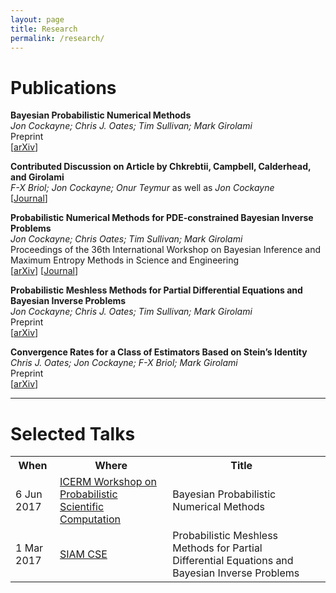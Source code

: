 ```yaml
---
layout: page
title: Research
permalink: /research/
---
```


# Publications


**Bayesian Probabilistic Numerical Methods**  
*Jon Cockayne; Chris J. Oates; Tim Sullivan; Mark Girolami*  
Preprint  
\[[arXiv](http://arxiv.org/abs/1702.03673)\]

**Contributed Discussion on Article by Chkrebtii, Campbell, Calderhead, and Girolami**  
*F-X Briol; Jon Cockayne; Onur Teymur* as well as *Jon Cockayne*  
\[[Journal](https://projecteuclid.org/euclid.ba/1480474950)\]

**Probabilistic Numerical Methods for PDE-constrained Bayesian Inverse Problems**  
*Jon Cockayne; Chris Oates; Tim Sullivan; Mark Girolami*  
Proceedings of the 36th International Workshop on Bayesian Inference and Maximum Entropy Methods in Science and Engineering  
\[[arXiv](https://arxiv.org/abs/1701.04006)\] \[[Journal](http://aip.scitation.org/toc/apc/1853/1)\]

**Probabilistic Meshless Methods for Partial Differential Equations and Bayesian Inverse Problems**  
*Jon Cockayne; Chris J. Oates; Tim Sullivan; Mark Girolami*  
Preprint  
\[[arXiv](http://arxiv.org/abs/1605.07811)\]

**Convergence Rates for a Class of Estimators Based on Stein’s Identity**  
*Chris J. Oates; Jon Cockayne; F-X Briol; Mark Girolami*  
Preprint   
\[[arXiv](http://arxiv.org/abs/1603.03220)\]

---

# Selected Talks

<table>
	<tr>
		<th>When</th>
		<th>Where</th>
		<th>Title</th>
		<th></th>
	</tr>
	<tr>
		<td>6 Jun 2017</td>
		<td>
			<a href="https://icerm.brown.edu/topical_workshops/tw17-4-psc/">
				ICERM Workshop on Probabilistic Scientific Computation
			</a>
		</td>
		<td>Bayesian Probabilistic Numerical Methods</td>
		<td>
			<a href="{{site.baseurl}}/resources/icerm_bpnm_2.pdf"><i class="fa fa-file-pdf-o" aria-hidden="true"></i></a>
			<a href="https://icerm.brown.edu/video_archive/#/play/1308"><i class="fa fa-video-camera" aria-hidden="true"></i></a>
		</td>
	</tr>
	<tr>
		<td>1 Mar 2017</td>
		<td>
			<a href="https://www.siam.org/meetings/cse17/">SIAM CSE</a>
		</td>
		<td>Probabilistic Meshless Methods for Partial Differential Equations and Bayesian Inverse Problems</td>
		<td>
			<a href="https://www.pathlms.com/siam/courses/4150/sections/5835/video_presentations/42666"><i class="fa fa-video-camera" aria-hidden="true"></i></a>	
		</td>
	</tr>
</table>

